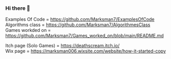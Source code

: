 ### Hi there 👋
Examples Of Code = https://github.com/Marksman7/ExamplesOfCode                                                              
Algorithms class = https://github.com/Marksman7/AlgorithmesClass                                                                                                                                                       
 Games workded on = https://github.com/Marksman7/Games_worked_on/blob/main/README.md  

 Itch page (Solo Games) = https://deathscream.itch.io/                                     
 Wix page = https://marksman006.wixsite.com/website/how-it-started-copy

<!--
**Marksman7/Marksman7** is a ✨ _special_ ✨ repository because its `README.md` (this file) appears on your GitHub profile.

Here are some ideas to get you started:

- 🔭 I’m currently working on how to animat a transformer.
- 🌱 I’m currently learning F# and python.
- 👯 I’m looking to collaborate on something that includes progragming or 3d modeling.
- 🤔 I’m looking for help with networking.
- 💬 Ask me about anything.
- ⚡ Fun fact: I play R.T.S. games such as dawn of war and company of heros.
-->
